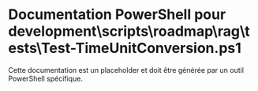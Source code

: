 # Documentation PowerShell pour development\scripts\roadmap\rag\tests\Test-TimeUnitConversion.ps1

Cette documentation est un placeholder et doit être générée par un outil PowerShell spécifique.
